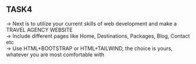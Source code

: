 ## TASK4

-> Next is to utilize your current skills of web development and make a TRAVEL AGENCY WEBSITE <br>
-> Include different pages like Home, Destinations, Packages, Blog, Contact etc <br>
-> Use HTML+BOOTSTRAP or HTML+TAILWIND, the choice is yours, whatever you are most comfortable with <br>
